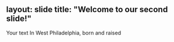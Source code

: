 layout: slide
title: "Welcome to our second slide!"
---
Your text
In West Philadelphia, born and raised
